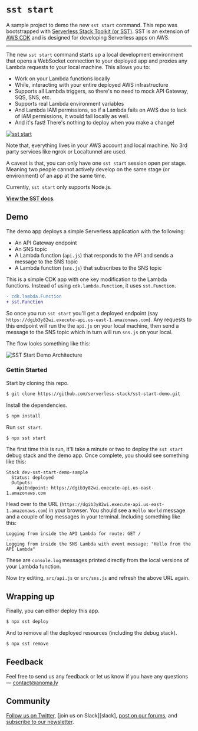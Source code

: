 # `sst start`

A sample project to demo the new `sst start` command. This repo was bootstrapped with [Serverless Stack Toolkit (or SST)](https://github.com/serverless-stack/serverless-stack). SST is an extension of [AWS CDK](https://aws.amazon.com/cdk/) and is designed for developing Serverless apps on AWS.

---

The new `sst start` command starts up a local development environment that opens a WebSocket connection to your deployed app and proxies any Lambda requests to your local machine. This allows you to:

- Work on your Lambda functions locally
- While, interacting with your entire deployed AWS infrastructure
- Supports all Lambda triggers, so there's no need to mock API Gateway, SQS, SNS, etc.
- Supports real Lambda environment variables
- And Lambda IAM permissions, so if a Lambda fails on AWS due to lack of IAM permissions, it would fail locally as well.
- And it's fast! There's nothing to deploy when you make a change!

[![sst start](https://d1ne2nltv07ycv.cloudfront.net/SST/sst-start-demo/sst-start-demo-2.gif)](https://d1ne2nltv07ycv.cloudfront.net/SST/sst-start-demo/sst-start-demo-2.mp4)

Note that, everything lives in your AWS account and local machine. No 3rd party services like ngrok or Localtunnel are used.

A caveat is that, you can only have one `sst start` session open per stage. Meaning two people cannot actively develop on the same stage (or environment) of an app at the same time.

Currently, `sst start` only supports Node.js.

[**View the SST docs**](https://docs.serverless-stack.com).

## Demo

The demo app deploys a simple Serverless application with the following:

- An API Gateway endpoint
- An SNS topic
- A Lambda function (`api.js`) that responds to the API and sends a message to the SNS topic
- A Lambda function (`sns.js`) that subscribes to the SNS topic

This is a simple CDK app with one key modification to the Lambda functions. Instead of using `cdk.lambda.Function`, it uses `sst.Function`.

``` diff
- cdk.lambda.Function
+ sst.Function
```

So once you run `sst start` you'll get a deployed endpoint (say `https://dgib3y82wi.execute-api.us-east-1.amazonaws.com`). Any requests to this endpoint will run the the `api.js` on your local machine, then send a message to the SNS topic which in turn will run `sns.js` on your local.

The flow looks something like this:

![SST Start Demo Architecture](https://raw.githubusercontent.com/serverless-stack/sst-start-demo/master/sst-start-demo-architecture.png)

### Gettin Started

Start by cloning this repo.

``` bash
$ git clone https://github.com/serverless-stack/sst-start-demo.git
```

Install the dependencies.

``` bash
$ npm install
```

Run `sst start`.

``` bash
$ npx sst start
```

The first time this is run, it'll take a minute or two to deploy the `sst start` debug stack and the demo app. Once complete, you should see something like this:

```
Stack dev-sst-start-demo-sample
  Status: deployed
  Outputs:
    ApiEndpoint: https://dgib3y82wi.execute-api.us-east-1.amazonaws.com
```

Head over to the URL (`https://dgib3y82wi.execute-api.us-east-1.amazonaws.com`) in your browser. You should see a `Hello World` message and a couple of log messages in your terminal. Including something like this:

```
Logging from inside the API Lambda for route: GET /
...
Logging from inside the SNS Lambda with event message: "Hello from the API Lambda"
```

These are `console.log` messages printed directly from the local versions of your Lambda function.

Now try editing, `src/api.js` or `src/sns.js` and refresh the above URL again.

## Wrapping up

Finally, you can either deploy this app.

``` bash
$ npx sst deploy
```

And to remove all the deployed resources (including the debug stack).

``` bash
$ npx sst remove
```

## Feedback

Feel free to send us any feedback or let us know if you have any questions — [contact@anoma.ly](mailto:contact@anoma.ly)

## Community

[Follow us on Twitter](https://twitter.com/ServerlessStack), [join us on Slack][slack], [post on our forums](https://discourse.serverless-stack.com), and [subscribe to our newsletter](https://emailoctopus.com/lists/1c11b9a8-1500-11e8-a3c9-06b79b628af2/forms/subscribe).
